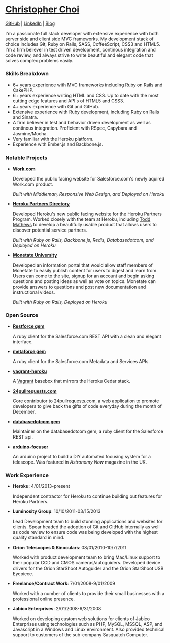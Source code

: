 # [Christopher Choi](mailto:eric@ejholmes.net)

[GitHub](https://github.com/ejholmes) | [LinkedIn](http://www.linkedin.com/profile/view?id=143474716&trk=tab_pro) | [Blog](https://ejholmes.io)


I'm a passionate full stack developer with extensive experience with both server side and
client side MVC frameworks. My development stack of choice includes Git, Ruby on Rails, SASS,
CoffeeScript, CSS3 and HTML5. I'm a firm believer in test driven development, continous 
integration and code review, and always strive to write beautiful and elegant code that solves
complex problems easily.

### Skills Breakdown

* 6+ years experience with MVC frameworks including Ruby on Rails and CakePHP.
* 6+ years experience writing HTML and CSS. Up to date with the most cutting edge
  features and API's of HTML5 and CSS3.
* 4+ years experience with Git and GitHub.
* Extensive experience with Ruby development, including Ruby on Rails and Sinatra.
* A firm believer in test and behavior driven development as well as continous integration.
  Proficient with RSpec, Capybara and Jasmine/Mocha.
* Very familiar with the Heroku platform.
* Experience with Ember.js and Backbone.js.

### Notable Projects

* **[Work.com](http://work.com)**

  Developed the public facing website for Salesforce.com's newly aquired Work.com product.

  _Built with Middleman, Responsive Web Design, and Deployed on Heroku_

* **[Heroku Partners Directory](http://partners.heroku.com/)**
  
  Developed Heroku's new public facing website for the Heroku Partners Program. Worked closely 
  with the team at Heroku, including [Todd Mathews](http://todd.heroku.com) to develop a
  beautifully usable product that allows users to discover potential service
  partners.
  
  _Built with Ruby on Rails, Backbone.js, Redis, Databasedotcom, and Deployed on Heroku_
  
* **[Monetate University](http://university.monetate.com)**

  Developed an information portal that would allow staff members of Monetate to easily publish
  content for users to digest and learn from. Users can come to the site, signup for an account 
  and begin asking questions and posting ideas as well as vote on topics. Monetate can provide
  answers to questions and post new documentation and instructional videos.
  
  _Built with Ruby on Rails, Deployed on Heroku_

### Open Source
 
* **[Restforce gem](https://github.com/ejholmes/restforce)**

  A ruby client for the Salesforce.com REST API with a clean and elegant
  interface.

* **[metaforce gem](https://github.com/ejholmes/metaforce)**

  A ruby client for the Salesforce.com Metadata and Services APIs.

* **[vagrant-heroku](https://github.com/ejholmes/vagrant-heroku)**

  A [Vagrant](http://vagrantup.com/) basebox that mirrors the Heroku Cedar stack.

* **[24pullrequests.com](https://github.com/andrew/24pullrequests)**
  
  Core contributor to 24pullrequests.com, a web application to promote developers
  to give back the gifts of code everyday during the month of December.

* **[databasedotcom gem](https://github.com/heroku/databasedotcom)**

  Maintainer on the databasedotcom gem; a ruby client for the Salesforce REST api.

* **[arduino-focuser](https://github.com/ejholmes/Arduino-Focuser)**

  An arduino project to build a DIY automated focusing system for a telescope. Was
  featured in _Astronomy Now_ magazine in the UK.
  
  
### Work Experience

* **Heroku**: 4/01/2013-present

  Independent contractor for Heroku to continue building out features for
  Heroku Partners.

* **Luminosity Group**: 10/10/2011-03/15/2013
  
  Lead Development team to build stunning applications and websites for clients. Spear headed the
  adoption of Git and GitHub internally as well as code review to ensure code was being
  developed with the highest quality standard in mind.

* **Orion Telescopes & Binoculars**: 08/01/2010-10/7/2011

  Worked with product development team to bring Mac/Linux support to their popular CCD and CMOS
  cameras/autoguiders. Developed device drivers for the Orion StarShoot Autoguider and the Orion
  StarShoot USB Eyepiece.
  
* **Freelance/Contract Work**: 7/01/2008-9/01/2009

  Worked with a number of clients to provide their small businesses with a professional online
  presence.
  
* **Jabico Enterprises**: 2/01/2008-6/31/2008

  Worked on developing custom web solutions for clients of Jabico Enterprises using technologies
  such as PHP, MySQL, MSSQL, ASP, and Javascript in a Windows and Linux environment. Also
  provided technical support to customers of the sub-company Sasquatch Computer.
